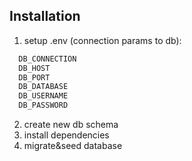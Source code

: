 ## Installation

1) setup .env (connection params to db):
 ```sql
   DB_CONNECTION
   DB_HOST
   DB_PORT
   DB_DATABASE
   DB_USERNAME
   DB_PASSWORD
````
2) create new db schema
3) install dependencies
4) migrate&seed database
